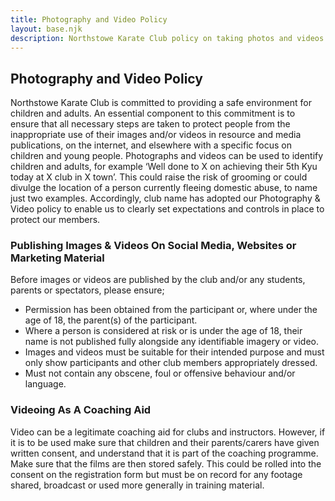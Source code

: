 ```yaml
---
title: Photography and Video Policy
layout: base.njk
description: Northstowe Karate Club policy on taking photos and videos of students
---
```

## Photography and Video Policy

Northstowe Karate Club is committed to providing a safe environment for children and adults. An essential component to this commitment is to ensure that all necessary steps are taken to protect people from the inappropriate use of their images and/or videos in resource and media publications, on the internet, and elsewhere with a specific focus on children and young people.
Photographs and videos can be used to identify children and adults, for example ‘Well done to X on achieving their 5th Kyu today at X club in X town’. This could raise the risk of grooming or could divulge the location of a person currently fleeing domestic abuse, to name just two examples.
Accordingly, club name has adopted our Photography & Video policy to enable us to clearly set expectations and controls in place to protect our members.

### Publishing Images & Videos On Social Media, Websites or Marketing Material
Before images or videos are published by the club and/or any students, parents or spectators, please ensure;
*	Permission has been obtained from the participant or, where under the age of 18, the parent(s) of the participant.
*	Where a person is considered at risk or is under the age of 18, their name is not published fully alongside any identifiable imagery or video.
*	Images and videos must be suitable for their intended purpose and must only show participants and other club members appropriately dressed.
*	Must not contain any obscene, foul or offensive behaviour and/or language.

### Videoing As A Coaching Aid

Video can be a legitimate coaching aid for clubs and instructors. However, if it is to be used make sure that children and their parents/carers have given written consent, and understand that it is part of the coaching programme. Make sure that the films are then stored safely. This could be rolled into the consent on the registration form but must be on record for any footage shared, broadcast or used more generally in training material.

